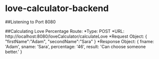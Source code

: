 # love-calculator-backend

##Listening to Port 8080

##Calculating Love Percentage Route:
*Type: POST
*URL: http://localhost:8080/loveCalculator/calculateLove
*Request Object: {
    "firstName":"Adam",
    "secondName":"Sara"
     }
*Response Object: {
  fname: 'Adam',
  sname: 'Sara',
  percentage: '46',
  result: 'Can choose someone better.'
    }
